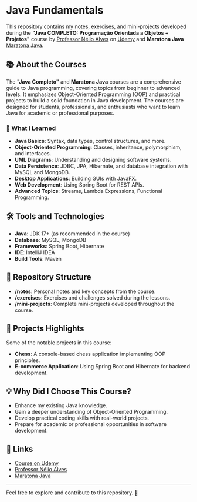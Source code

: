 # Java Fundamentals

This repository contains my notes, exercises, and mini-projects developed during the **"Java COMPLETO: Programação Orientada a Objetos + Projetos"** course by [Professor Nélio Alves](https://www.udemy.com/user/nelio-alves/) on [Udemy](https://www.udemy.com/course/java-curso-completo/) and **Maratona Java** [Maratona Java](https://www.youtube.com/playlist?list=PL62G310vn6nFIsOCC0H-C2infYgwm8SWW).

## 📚 About the Courses

The **"Java Completo"** and **Maratona Java** courses are a comprehensive guide to Java programming, covering topics from beginner to advanced levels. It emphasizes Object-Oriented Programming (OOP) and practical projects to build a solid foundation in Java development. The courses are designed for students, professionals, and enthusiasts who want to learn Java for academic or professional purposes.

### 🧠 What I Learned
- **Java Basics**: Syntax, data types, control structures, and more.
- **Object-Oriented Programming**: Classes, inheritance, polymorphism, and interfaces.
- **UML Diagrams**: Understanding and designing software systems.
- **Data Persistence**: JDBC, JPA, Hibernate, and database integration with MySQL and MongoDB.
- **Desktop Applications**: Building GUIs with JavaFX.
- **Web Development**: Using Spring Boot for REST APIs.
- **Advanced Topics**: Streams, Lambda Expressions, Functional Programming.

## 🛠️ Tools and Technologies
- **Java**: JDK 17+ (as recommended in the course)
- **Database**: MySQL, MongoDB
- **Frameworks**: Spring Boot, Hibernate
- **IDE**: IntelliJ IDEA
- **Build Tools**: Maven

## 📂 Repository Structure

- **/notes**: Personal notes and key concepts from the course.
- **/exercises**: Exercises and challenges solved during the lessons.
- **/mini-projects**: Complete mini-projects developed throughout the course.

## 🎯 Projects Highlights
Some of the notable projects in this course:
- **Chess**: A console-based chess application implementing OOP principles.
- **E-commerce Application**: Using Spring Boot and Hibernate for backend development.

## 💡 Why Did I Choose This Course?
- Enhance my existing Java knowledge.
- Gain a deeper understanding of Object-Oriented Programming.
- Develop practical coding skills with real-world projects.
- Prepare for academic or professional opportunities in software development.

## 🔗 Links
- [Course on Udemy](https://www.udemy.com/course/java-curso-completo/)
- [Professor Nélio Alves](https://www.udemy.com/user/nelio-alves/)
- [Maratona Java](https://www.youtube.com/playlist?list=PL62G310vn6nFIsOCC0H-C2infYgwm8SWW)

---

Feel free to explore and contribute to this repository. 🚀

